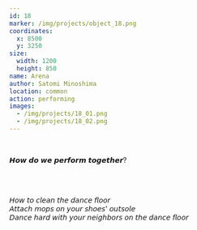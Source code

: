 ```yaml
---
id: 18
marker: /img/projects/object_18.png
coordinates:
  x: 8500
  y: 3250
size:
  width: 1200
  height: 850
name: Arena
author: Satomi Minoshima
location: common
action: performing
images:
  - /img/projects/18_01.png
  - /img/projects/18_02.png
---
```

<br>

𝙃𝙤𝙬 𝙙𝙤 𝙬𝙚 𝙥𝙚𝙧𝙛𝙤𝙧𝙢 𝙩𝙤𝙜𝙚𝙩𝙝𝙚𝙧?

<br>

<br>

𝘏𝘰𝘸 𝘵𝘰 𝘤𝘭𝘦𝘢𝘯 𝘵𝘩𝘦 𝘥𝘢𝘯𝘤𝘦 𝘧𝘭𝘰𝘰𝘳<br>
𝘈𝘵𝘵𝘢𝘤𝘩 𝘮𝘰𝘱𝘴 𝘰𝘯 𝘺𝘰𝘶𝘳 𝘴𝘩𝘰𝘦𝘴' 𝘰𝘶𝘵𝘴𝘰𝘭𝘦<br>
𝘋𝘢𝘯𝘤𝘦 𝘩𝘢𝘳𝘥 𝘸𝘪𝘵𝘩 𝘺𝘰𝘶𝘳 𝘯𝘦𝘪𝘨𝘩𝘣𝘰𝘳𝘴 𝘰𝘯 𝘵𝘩𝘦 𝘥𝘢𝘯𝘤𝘦 𝘧𝘭𝘰𝘰𝘳

<br>

<br>
